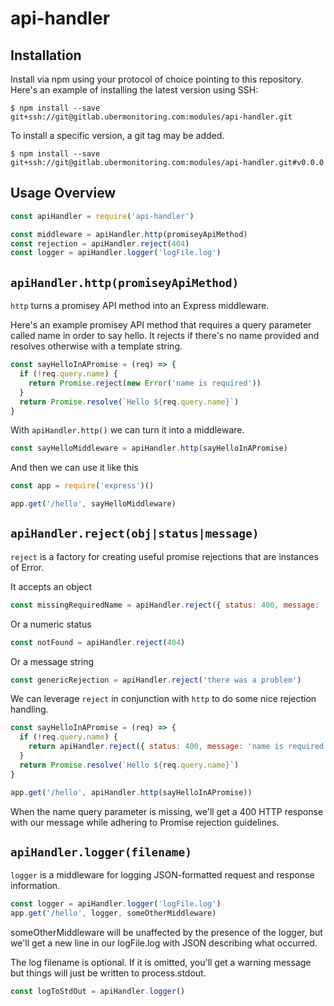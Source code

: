 # api-handler

## Installation
Install via npm using your protocol of choice pointing to this repository. Here's an example of installing the latest version using SSH:
```
$ npm install --save git+ssh://git@gitlab.ubermonitoring.com:modules/api-handler.git
```
To install a specific version, a git tag may be added.
```
$ npm install --save git+ssh://git@gitlab.ubermonitoring.com:modules/api-handler.git#v0.0.0
```

## Usage Overview
```js
const apiHandler = require('api-handler')

const middleware = apiHandler.http(promiseyApiMethod)
const rejection = apiHandler.reject(404)
const logger = apiHandler.logger('logFile.log')
```

## `apiHandler.http(promiseyApiMethod)`
`http` turns a promisey API method into an Express middleware.

Here's an example promisey API method that requires a query parameter called name in order to say hello. It rejects if there's no name provided and resolves otherwise with a template string.
```js
const sayHelloInAPromise = (req) => {
  if (!req.query.name) {
    return Promise.reject(new Error('name is required'))
  }
  return Promise.resolve(`Hello ${req.query.name}`)
}
```

With `apiHandler.http()` we can turn it into a middleware.
```js
const sayHelloMiddleware = apiHandler.http(sayHelloInAPromise)
```

And then we can use it like this
```js
const app = require('express')()

app.get('/hello', sayHelloMiddleware)
```

## `apiHandler.reject(obj|status|message)`
`reject` is a factory for creating useful promise rejections that are instances of Error.

It accepts an object
```js
const missingRequiredName = apiHandler.reject({ status: 400, message: 'name is required' })
```

Or a numeric status
```js
const notFound = apiHandler.reject(404)
```

Or a message string
```js
const genericRejection = apiHandler.reject('there was a problem')
```

We can leverage `reject` in conjunction with `http` to do some nice rejection handling.
```js
const sayHelloInAPromise = (req) => {
  if (!req.query.name) {
    return apiHandler.reject({ status: 400, message: 'name is required' })
  }
  return Promise.resolve(`Hello ${req.query.name}`)
}

app.get('/hello', apiHandler.http(sayHelloInAPromise))
```
When the name query parameter is missing, we'll get a 400 HTTP response with our message while adhering to Promise rejection guidelines.


## `apiHandler.logger(filename)`
`logger` is a middleware for logging JSON-formatted request and response information.

```js
const logger = apiHandler.logger('logFile.log')
app.get('/hello', logger, someOtherMiddleware)
```

someOtherMiddleware will be unaffected by the presence of the logger, but we'll get a new line in our logFile.log with JSON describing what occurred.

The log filename is optional. If it is omitted, you'll get a warning message but things will just be written to process.stdout.
```js
const logToStdOut = apiHandler.logger()
```
